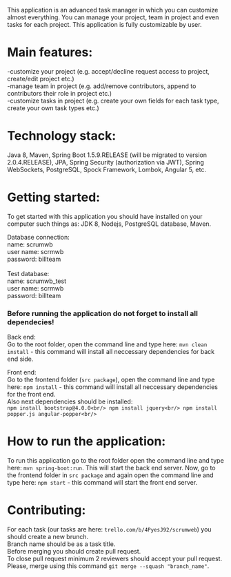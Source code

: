 This application is an advanced task manager in which you can customize almost everything. You can manage your project, team in project and even tasks for each project. This application is fully customizable by user.

# **Main features:** <br/>
-customize your project (e.g. accept/decline request access to project, create/edit project etc.)<br/>
-manage team in project (e.g. add/remove contributors, append to contributors their role in project etc.)<br/>
-customize tasks in project (e.g. create your own fields for each task type, create your own task types etc.)<br/>

# **Technology stack:**<br/>
Java 8, Maven, Spring Boot 1.5.9.RELEASE (will be migrated to version 2.0.4.RELEASE), JPA, Spring Security (authorization via JWT), Spring WebSockets, PostgreSQL, Spock Framework, Lombok, Angular 5, etc.

# **Getting started:**<br/>
To get started with this application you should have installed on your computer such things as: JDK 8, Nodejs, PostgreSQL database, Maven.<br/>

  Database connection:<br/>
  name: scrumwb<br/>
  user name: scrmwb<br/>
  password: billteam<br/>
  <br/>
  Test database:<br/>
  name: scrumwb_test<br/>
  user name: scrmwb<br/>
  password: billteam
  <br/>

### **Before running the application do not forget to install all dependecies!<br/>**

Back end:<br/>
Go to the root folder, open the command line and type here: `mvn clean install` - this command will install all neccessary dependencies for back end side.

Front end:<br/>
Go to the frontend folder (`src package`), open the command line and type here: `npm install` - this command will install all neccessary dependencies for the front end. 
<br/> Also next dependencies should be installed: <br/>
`npm install bootstrap@4.0.0<br/>
npm install jquery<br/>
npm install popper.js angular-popper<br/>`

# **How to run the application**:<br/>
To run this application go to the root folder open the command line and type here: `mvn spring-boot:run`. This will start the back end server. Now, go to the frontend folder in `src package` and again open the command line and type here: `npm start` - this command will start the front end server.
<br/>

# **Contributing:**<br/>
For each task (our tasks are here: `trello.com/b/4PyesJ92/scrumweb`) you should create a new brunch.<br/>
Branch name should be as a task title.<br/>
Before merging you should create pull request.<br/>
To close pull request minimum 2 reviewers should accept your pull request.<br/>
Please, merge using this command `git merge --squash "branch_name"`.<br/>
